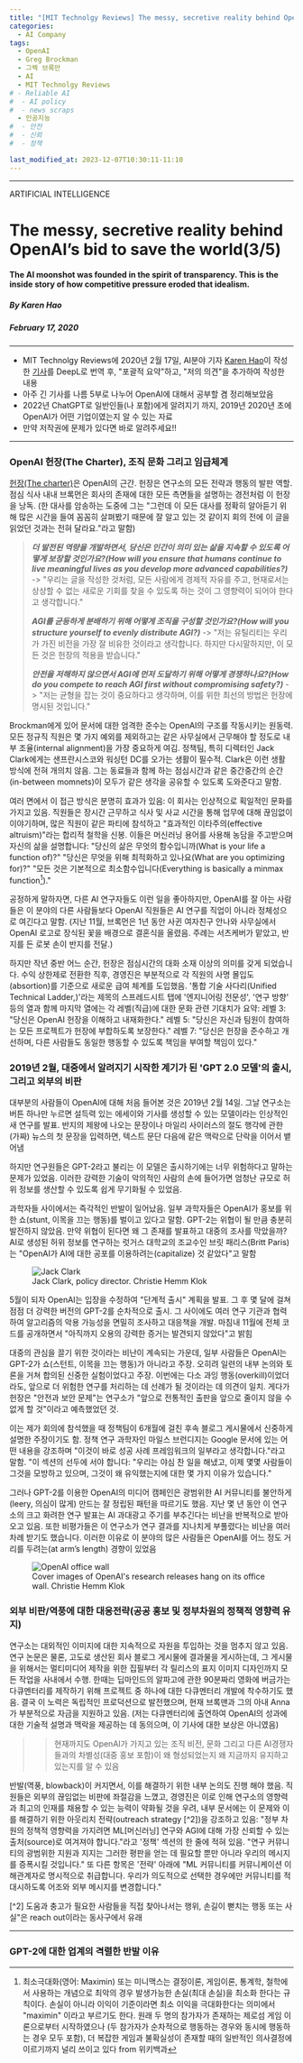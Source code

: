 ```yaml
---
title: "[MIT Technolgy Reviews] The messy, secretive reality behind OpenAI’s bid to save the world (3부)"
categories:
  - AI Company
tags:
  - OpenAI
  - Greg Brockman
  - 그렉 브록만
  - AI
  - MIT Technolgy Reviews
# - Reliable AI
#  - AI policy
#  - news scraps
  - 인공지능
#  - 안전
#  - 신뢰
#  - 정책

last_modified_at: 2023-12-07T10:30:11-11:10
---
```

_________________

ARTIFICIAL INTELLIGENCE

# The messy, secretive reality behind OpenAI’s bid to save the world(3/5)

#### The AI moonshot was founded in the spirit of transparency. This is the inside story of how competitive pressure eroded that idealism.

##### By Karen Hao
##### February 17, 2020
---


  * MIT Technolgy Reviews에 2020년 2월 17일, AI분야 기자 [Karen Hao](https://www.technologyreview.com/author/karen-hao/)이 작성한 [기사](https://www.technologyreview.com/2020/02/17/844721/ai-openai-moonshot-elon-musk-sam-altman-greg-brockman-messy-secretive-reality/)를 DeepL로 번역 후, "포괄적 요약"하고, "저의 의견"을 추가하여 작성한 내용
  * 아주 긴 기사를 나름 5부로 나누어 OpenAI에 대해서 공부할 겸 정리해보았음
  * 2022년 ChatGPT로 일반인들(나 포함)에게 알려지기 까지, 2019년 2020년 초에 OpenAI가 어떤 기업이였는지 알 수 있는 자료
  * 만약 저작권에 문제가 있다면 바로 알려주세요!!

---

### OpenAI 헌장(The Charter), 조직 문화 그리고 임급체계

[헌장(The charter)](https://openai.com/charter/)은 OpenAI의 근간. 헌장은 연구소의 모든 전략과 행동의 발판 역할. 점심 식사 내내 브록먼은 회사의 존재에 대한 모든 측면들을 설명하는 경전처럼 이 헌장을 낭독. (한 대사를 암송하는 도중에 그는 "그런데 이 모든 대사를 정확히 알아듣기 위해 많은 시간을 들여 꼼꼼히 살펴봤기 때문에 잘 알고 있는 것 같이지 회의 전에 이 글을 읽었던 것과는 전혀 달라요."라고 말함)

> ***더 발전된 역량을 개발하면서, 당신은 인간이 의미 있는 삶을 지속할 수 있도록 어떻게 보장할 것인가요?(How will you ensure that humans continue to live meaningful lives as you develop more advanced capabilities?)*** -> "우리는 글을 작성한 것처럼, 모든 사람에게 경제적 자유를 주고, 현재로서는 상상할 수 없는 새로운 기회를 찾을 수 있도록 하는 것이 그 영향력이 되어야 한다고 생각합니다." 
> 
> ***AGI를 균등하게 분배하기 위해 어떻게 조직을 구성할 것인가요?(How will you structure yourself to evenly distribute AGI?)***  -> "저는 유틸리티는 우리가 가진 비전을 가장 잘 비유한 것이라고 생각합니다. 하지만 다시말하지만, 이 모든 것은 헌장의 적용을 받습니다." 
> 
> ***안전을 저해하지 않으면서 AGI에 먼저 도달하기 위해 어떻게 경쟁하나요?(How do you compete to reach AGI first without compromising safety?)*** -> "저는 균형을 잡는 것이 중요하다고 생각하며, 이를 위한 최선의 방법은 헌장에 명시된 것입니다."

Brockman에게 있어 문서에 대한 엄격한 준수는 OpenAI의 구조를 작동시키는 원동력. 모든 정규직 직원은 몇 가지 예외를 제외하고는 같은 사무실에서 근무해야 할 정도로 내부 조율(internal alignment)을 가장 중요하게 여김. 정책팀, 특히 디렉터인 Jack Clark에게는 샌프란시스코와 워싱턴 DC를 오가는 생활이 필수적. Clark은 이런 생활 방식에 전혀 개의치 않음. 그는 동료들과 함께 하는 점심시간과 같은 중간중간의 순간(in-between momnets)이 모두가 같은 생각을 공유할 수 있도록 도와준다고 말함.

여러 면에서 이 접근 방식은 분명히 효과가 있음: 이 회사는 인상적으로 획일적인 문화를 가지고 있음. 직원들은 장시간 근무하고 식사 및 사교 시간을 통해 업무에 대해 끊임없이 이야기하며, 많은 직원이 같은 파티에 참석하고 "효과적인 이타주의(effective altruism)"라는 합리적 철학을 신봉. 이들은 머신러닝 용어를 사용해 농담을 주고받으며 자신의 삶을 설명합니다: "당신의 삶은 무엇의 함수입니까(What is your life a function of)?" "당신은 무엇을 위해 최적화하고 있나요(What are you optimizing for)?" "모든 것은 기본적으로 최소함수입니다(Everything is basically a minmax function[^1])." 

공정하게 말하자면, 다른 AI 연구자들도 이런 일을 좋아하지만, OpenAI를 잘 아는 사람들은 이 분야의 다른 사람들보다 OpenAI 직원들은 AI 연구를 직업이 아니라 정체성으로 여긴다고 말함. (지난 11월, 브록먼은 1년 동안 사귄 여자친구 안나와 사무실에서 OpenAI 로고로 장식된 꽃을 배경으로 결혼식을 올렸음. 주례는 서츠케버가 맡았고, 반지를 든 로봇 손이 반지를 전달.)

 [^1]: 최소극대화(영어: Maximin) 또는 미니맥스는 결정이론, 게임이론, 통계학, 철학에서 사용하는 개념으로 최악의 경우 발생가능한 손실(최대 손실)을 최소화 한다는 규칙이다. 손실이 아니라 이익이 기준이라면 최소 이익을 극대화한다는 의미에서 "maximin" 이라고 부르기도 한다. 원래 두 명의 참가자가 존재하는 제로섬 게임 이론으로부터 시작하였으나 (두 참가자가 순차적으로 행동하는 경우와 동시에 행동하는 경우 모두 포함), 더 복잡한 게임과 불확실성이 존재할 때의 일반적인 의사결정에 이르기까지 널리 쓰이고 있다 from 위키백과


하지만 작년 중반 어느 순간, 헌장은 점심시간의 대화 소재 이상의 의미를 갖게 되었습니다. 수익 상한제로 전환한 직후, 경영진은 부분적으로 각 직원의 사명 몰입도(absortion)를 기준으로 새로운 급여 체계를 도입했음. '통합 기술 사다리(Unified Technical Ladder,)'라는 제목의 스프레드시트 탭에 '엔지니어링 전문성', '연구 방향' 등의 열과 함께 마지막 열에는 각 레벨(직급)에 대한 문화 관련 기대치가 요약:
    레벨 3: "당신은 OpenAI 헌장을 이해하고 내재화한다." 
    레벨 5: "당신은 자신과 팀원이 참여하는 모든 프로젝트가 헌장에 부합하도록 보장한다." 
    레벨 7: "당신은 헌장을 준수하고 개선하며, 다른 사람들도 동일한 행동할 수 있도록 책임을 부여할 책임이 있다."


### 2019년 2월, 대중에서 알려지기 시작한 계기가 된 'GPT 2.0 모델'의 출시, 그리고 외부의 비판

대부분의 사람들이 OpenAI에 대해 처음 들어본 것은 2019년 2월 14일. 그날 연구소는 버튼 하나만 누르면 설득력 있는 에세이와 기사를 생성할 수 있는 모델이라는 인상적인 새 연구를 발표. 반지의 제왕에 나오는 문장이나 마일리 사이러스의 절도 행각에 관한 (가짜) 뉴스의 첫 문장을 입력하면, 텍스트 문단 다음에 같은 맥락으로 단락을 이어서 뱉어냄

하지만 연구원들은 GPT-2라고 불리는 이 모델은 출시하기에는 너무 위험하다고 말하는 문제가 있었음. 이러한 강력한 기술이 악의적인 사람의 손에 들어가면 엄청난 규모로 허위 정보를 생산할 수 있도록 쉽게 무기화될 수 있었음.

과학자들 사이에서는 즉각적인 반발이 일어났음. 일부 과학자들은 OpenAI가 홍보를 위한 쇼(stunt, 이목을 끄는 행동)를 벌이고 있다고 말함. GPT-2는 위협이 될 만큼 충분히 발전하지 않았음. 만약 위협이 된다면 왜 그 존재를 발표하고 대중의 조사를 막았을까? AI로 생성된 허위 정보를 연구하는 럿거스 대학교의 조교수인 브릿 패리스(Britt Paris)는 "OpenAI가 AI에 대한 공포를 이용하려는(capitalize) 것 같았다"고 말함

<figure>
    <img src="https://cdn.technologyreview.com/i/images/cf3a2285final-web.jpg?sw=700&cx=30&cy=411&cw=1940&ch=2587"
         alt="Jack Clark">
    <figcaption> Jack Clark, policy director. Christie Hemm Klok </figcaption>
</figure>

5월이 되자 OpenAI는 입장을 수정하여 "단계적 출시" 계획을 발표. 그 후 몇 달에 걸쳐 점점 더 강력한 버전의 GPT-2를 순차적으로 출시. 그 사이에도 여러 연구 기관과 협력하여 알고리즘의 악용 가능성을 면밀히 조사하고 대응책을 개발. 마침내 11월에 전체 코드를 공개하면서 "아직까지 오용의 강력한 증거는 발견되지 않았다"고 밝힘

대중의 관심을 끌기 위한 것이라는 비난이 계속되는 가운데, 일부 사람들은 OpenAI는 GPT-2가 쇼(스턴트, 이목을 끄는 행동)가 아니라고 주장. 오히려 일련의 내부 논의와 토론을 거쳐 합의된 신중한 실험이었다고 주장. 이번에는 다소 과잉 행동(overkill)이었더라도, 앞으로 더 위험한 연구를 처리하는 데 선례가 될 것이라는 데 의견이 일치. 게다가 헌장은 "안전과 보안 문제"는 연구소가 "앞으로 전통적인 출판을 앞으로 줄이지 않을 수 없게 할 것"이라고 예측했었던 것.

이는 제가 회의에 참석했을 때 정책팀이 6개월에 걸친 후속 블로그 게시물에서 신중하게 설명한 주장이기도 함. 정책 연구 과학자인 마일스 브런디지는 Google 문서에 있는 어떤 내용을 강조하며 "이것이 바로 성공 사례 프레임워크의 일부라고 생각합니다."라고 말함. "이 섹션의 선두에 서야 합니다: "우리는 야심 찬 일을 해냈고, 이제 몇몇 사람들이 그것을 모방하고 있으며, 그것이 왜 유익했는지에 대한 몇 가지 이유가 있습니다."

그러나 GPT-2를 이용한 OpenAI의 미디어 캠페인은 광범위한 AI 커뮤니티를 불안하게(leery, 의심이 많게) 만드는 잘 정립된 패턴을 따르기도 했음. 지난 몇 년 동안 이 연구소의 크고 화려한 연구 발표는 AI 과대광고 주기를 부추긴다는 비난을 반복적으로 받아오고 있음. 또한 비평가들은 이 연구소가 연구 결과를 지나치게 부풀렸다는 비난을 여러 차례 받기도 했습니다. 이러한 이유로 이 분야의 많은 사람들은 OpenAI를 어느 정도 거리를 두려는(at arm’s length) 경향이 있었음

<figure>
    <img src="https://cdn.technologyreview.com/i/images/cf3a2404.jpg?sw=700&cx=0&cy=0&cw=3000&ch=2000"
         alt="OpenAI office wall">
    <figcaption> Cover images of OpenAI's research releases hang on its office wall. Christie Hemm Klok </figcaption>
</figure>


### 외부 비판/역풍에 대한 대응전략(공공 홍보 및 정부차원의 정책적 영향력 유지)

연구소는 대외적인 이미지에 대한 지속적으로 자원을 투입하는 것을 멈추지 않고 있음. 연구 논문은 물론, 
고도로 생산된 회사 블로그 게시물에 결과물을 게시하는데, 그 게시물을 위해서는 멀티미디어 제작을 위한 집필부터 각 릴리스의 표지 이미지 디자인까지 모든 작업을 사내에서 수행. 한때는 딥마인드의 알파고에 관한 90분짜리 영화에 버금가는 다큐멘터리를 제작하기 위해 프로젝트 중 하나에 대한 다큐멘터리 개발에 착수하기도 했음. 결국 이 노력은 독립적인 프로덕션으로 발전했으며, 현재 브록맨과 그의 아내 Anna가 부분적으로 자금을 지원하고 있음. (저는 다큐멘터리에 출연하여 OpenAI의 성과에 대한 기술적 설명과 맥락을 제공하는 데 동의으며, 이 기사에 대한 보상은 아니였음)

> > 현재까지도 OpenAI가 가지고 있는 조직 비전, 문화 그리고 다른 AI경쟁자들과의 차별성(대중 홍보 포함)이 왜 형성되었는지 왜 지금까지 유지하고 있는지를 알 수 있음

반발(역풍, blowback)이 커지면서, 이를 해결하기 위한 내부 논의도 진행 해야 했음. 직원들은 외부의 끊임없는 비판에 좌절감을 느꼈고, 경영진은 이로 인해 연구소의 영향력과 최고의 인재를 채용할 수 있는 능력이 약화될 것을 우려, 내부 문서에는 이 문제와 이를 해결하기 위한 아웃리치 전략(outreach strategy [^2])을 강조하고 있음: "정부 차원의 정책적 영향력을 가지려면 ML[머신러닝] 연구와 AGI에 대해 가장 신뢰할 수 있는 출처(source)로 여겨져야 합니다."라고 '정책' 섹션의 한 줄에 적혀 있음. "연구 커뮤니티의 광범위한 지원과 지지는 그러한 평판을 얻는 데 필요할 뿐만 아니라 우리의 메시지를 증폭시킬 것입니다." 또 다른 항목은 '전략' 아래에 "ML 커뮤니티를 커뮤니케이션 이해관계자로 명시적으로 취급합니다. 우리가 의도적으로 선택한 경우에만 커뮤니티를 적대시하도록 어조와 외부 메시지를 변경합니다."

   [^2] 도움과 충고가 필요한 사람들을 직접 찾아나서는 행위, 손길이 뻗치는 행동 또는 사실"은 reach out이라는  동사구에서 유래
   
---

### GPT-2에 대한 업계의 격렬한 반발 이유

<!-- GPT-2가 그토록 격렬한 반발을 불러일으킨 데에는 또 다른 이유가 있었습니다. 사람들은 OpenAI가 개방성과 투명성에 대한 초기의 약속을 다시 한 번 후퇴하고 있다고 느꼈습니다. 한 달 후 영리 전환 소식이 전해지면서 연구 보류 소식은 사람들을 더욱 의심하게 만들었습니다. 혹시 향후 라이선스를 취득하기 위해 이 기술을 비밀에 부친 것은 아닐까요?



<figure>
    <img src="https://cdn.technologyreview.com/i/images/cf3a2366final.jpg?sw=700&cx=0&cy=223&cw=1333&ch=1777"
         alt="Ilya Sutskever">
    <figcaption> Ilya Sutskever, co-founder and chief scientist. Christie Hemm Klok </figcaption>
</figure>

---
하지만 OpenAI가 연구 결과를 숨긴 것이 이번만이 아니라는 사실을 아는 사람은 거의 없었습니다. 사실 오픈AI는 또 다른 연구를 완전히 비밀에 부쳤습니다.

AGI에 도달하기 위해 무엇이 필요한지에 대한 두 가지 기술 이론이 널리 퍼져 있습니다. 하나는 필요한 모든 기술이 이미 존재하며, 이를 어떻게 확장하고 조립할지 알아내는 것만 남았다는 이론입니다. 다른 하나는 완전히 새로운 패러다임이 필요하다는 것인데, 현재 AI의 지배적인 기술인 딥러닝만으로는 충분하지 않다는 것입니다.

대부분의 연구자들은 이 두 가지 극단적인 입장 중 어느 쪽에 속하지만, OpenAI는 거의 독점적으로 확장 및 조립 쪽에 속해 있습니다. 대부분의 혁신은 다른 연구실에서 개발된 기술 혁신에 훨씬 더 많은 컴퓨팅 리소스를 투입한 결과였습니다.

브록맨과 서츠케버는 이것이 자신들의 유일한 전략이라고 부인하지만, 연구소의 철저한 보안을 유지하고 있는 연구 결과는 그렇지 않다는 것을 시사합니다. '포사이트'라는 팀은 점점 더 많은 양의 데이터와 컴퓨팅 성능으로 기존 알고리즘을 훈련시켜 AI 기능을 어디까지 발전시킬 수 있는지 테스트하는 실험을 진행합니다. 경영진은 이러한 실험의 결과를 통해 연구소의 컴퓨팅 중심 전략이 최선의 접근 방식이라는 본능을 확인했습니다.

약 6개월 동안 이러한 결과는 외부에 공개되지 않았는데, OpenAI는 이러한 지식이 자사의 주요 경쟁 우위라고 생각했기 때문입니다. 직원과 인턴에게 공개하지 말라고 명시적으로 지시했고, 퇴사한 직원들은 기밀유지 계약서에 서명했습니다. 지난 1월이 되어서야 이 팀은 일반적인 팡파르 없이 조용히 AI 연구를 위한 주요 오픈소스 데이터베이스 중 하나에 논문을 게시했습니다. 이 연구와 관련된 극도의 비밀주의를 경험한 사람들은 이 변화를 어떻게 받아들여야 할지 몰랐습니다. 특히, 몇 달 전에 다른 연구자들이 비슷한 결과를 담은 또 다른 논문이 게시된 적이 있었습니다.


---

처음에는 이러한 수준의 비밀 유지가 의도된 바는 아니었지만, 이후 습관화되었습니다. 시간이 지남에 따라 리더십은 개방성이 유익한 AGI를 구축하는 가장 좋은 방법이라는 원래의 믿음에서 멀어졌습니다. 이제 침묵의 중요성은 연구소에서 함께 일하거나 연구소에서 일하는 사람들에게 깊은 인상을 남겼습니다. 여기에는 커뮤니케이션 팀의 명시적인 허가 없이는 기자에게 절대로 말하지 않는 것도 포함됩니다. 처음 사무실을 방문한 후 다른 직원들과 연락을 취하기 시작했을 때 커뮤니케이션 책임자로부터 모든 인터뷰 요청은 자신을 거쳐야 한다는 이메일을 받았습니다. 제가 사람들이 저에게 하는 말의 신빙성을 떨어뜨릴 수 있다며 거절하자, 그녀는 직원들에게 제가 연락을 취하면 계속 알려주라고 지시했습니다. 기자 출신인 클라크는 나중에 Slack 메시지를 통해 기자가 "주변을 기웃거리고 있다"며 직원들을 칭찬했습니다.

이러한 비밀주의 강화에 대한 성명에서 OpenAI 대변인은 회사 헌장의 한 부분을 다시 언급했습니다. "우리는 안전과 보안 문제로 인해 앞으로 전통적인 출판이 줄어들 것으로 예상한다"며 "안전, 정책 및 표준 연구 공유의 중요성은 더욱 커질 것"이라고 밝혔습니다. 또한 대변인은 "또한 각 릴리스는 이러한 장단점을 평가하기 위해 정보 위험 프로세스를 거치고 있으며, 야생에 출시하기 전에 잠재적인 위험과 영향을 파악하기 위해 결과를 천천히 공개하고자 합니다."라고 덧붙였습니다.

가장 큰 비밀 중 하나는 OpenAI가 다음에 진행 중인 프로젝트입니다. 소식통에 따르면 이 프로젝트는 지난 4년간의 연구의 정점으로, 대규모 컴퓨팅 리소스를 사용해 이미지, 텍스트 및 기타 데이터를 학습하는 AI 시스템이라고 설명했습니다. 초기 작업에는 소규모 팀이 배정되었으며, 다른 팀들도 이 작업에 동참할 것으로 예상됩니다. 이 계획이 전사 회의에서 발표되던 날, 인턴들은 회의에 참석할 수 없었습니다. 이 계획에 대해 잘 아는 사람들은 다음과 같이 설명합니다. 경영진은 이것이 AGI를 달성할 수 있는 가장 유망한 방법이라고 생각합니다.

 -->
